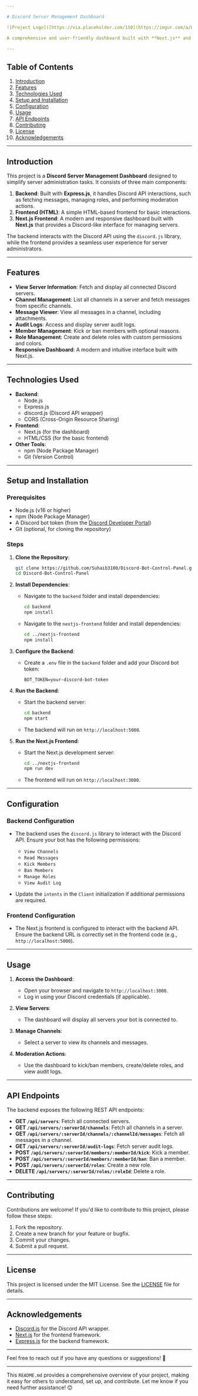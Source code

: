 ```yaml
---

# Discord Server Management Dashboard

![Project Logo]([https://via.placeholder.com/150](https://imgur.com/a/LY5yLF4)) <!-- Add a logo if you have one -->

A comprehensive and user-friendly dashboard built with **Next.js** and **Express.js** to manage Discord servers efficiently. This project provides an attractive and intuitive interface for server administrators to view messages, manage roles, kick/ban members, and access audit logs.

---
```


## Table of Contents

1. [Introduction](#introduction)
2. [Features](#features)
3. [Technologies Used](#technologies-used)
4. [Setup and Installation](#setup-and-installation)
5. [Configuration](#configuration)
6. [Usage](#usage)
7. [API Endpoints](#api-endpoints)
8. [Contributing](#contributing)
9. [License](#license)
10. [Acknowledgements](#acknowledgements)

---

## Introduction

This project is a **Discord Server Management Dashboard** designed to simplify server administration tasks. It consists of three main components:

1. **Backend**: Built with **Express.js**, it handles Discord API interactions, such as fetching messages, managing roles, and performing moderation actions.
2. **Frontend (HTML)**: A simple HTML-based frontend for basic interactions.
3. **Next.js Frontend**: A modern and responsive dashboard built with **Next.js** that provides a Discord-like interface for managing servers.

The backend interacts with the Discord API using the `discord.js` library, while the frontend provides a seamless user experience for server administrators.

---

## Features

- **View Server Information**: Fetch and display all connected Discord servers.
- **Channel Management**: List all channels in a server and fetch messages from specific channels.
- **Message Viewer**: View all messages in a channel, including attachments.
- **Audit Logs**: Access and display server audit logs.
- **Member Management**: Kick or ban members with optional reasons.
- **Role Management**: Create and delete roles with custom permissions and colors.
- **Responsive Dashboard**: A modern and intuitive interface built with Next.js.

---

## Technologies Used

- **Backend**:
  - Node.js
  - Express.js
  - discord.js (Discord API wrapper)
  - CORS (Cross-Origin Resource Sharing)
- **Frontend**:
  - Next.js (for the dashboard)
  - HTML/CSS (for the basic frontend)
- **Other Tools**:
  - npm (Node Package Manager)
  - Git (Version Control)

---

## Setup and Installation

### Prerequisites

- Node.js (v16 or higher)
- npm (Node Package Manager)
- A Discord bot token (from the [Discord Developer Portal](https://discord.com/developers/applications))
- Git (optional, for cloning the repository)

### Steps

1. **Clone the Repository**:
   ```bash
   git clone https://github.com/Suhaib3100/Discord-Bot-Control-Panel.git
   cd Discord-Bot-Control-Panel
   ```

2. **Install Dependencies**:
   - Navigate to the `backend` folder and install dependencies:
     ```bash
     cd backend
     npm install
     ```
   - Navigate to the `nextjs-frontend` folder and install dependencies:
     ```bash
     cd ../nextjs-frontend
     npm install
     ```

3. **Configure the Backend**:
   - Create a `.env` file in the `backend` folder and add your Discord bot token:
     ```env
     BOT_TOKEN=your-discord-bot-token
     ```

4. **Run the Backend**:
   - Start the backend server:
     ```bash
     cd backend
     npm start
     ```
   - The backend will run on `http://localhost:5000`.

5. **Run the Next.js Frontend**:
   - Start the Next.js development server:
     ```bash
     cd ../nextjs-frontend
     npm run dev
     ```
   - The frontend will run on `http://localhost:3000`.

---

## Configuration

### Backend Configuration

- The backend uses the `discord.js` library to interact with the Discord API. Ensure your bot has the following permissions:
  - `View Channels`
  - `Read Messages`
  - `Kick Members`
  - `Ban Members`
  - `Manage Roles`
  - `View Audit Log`

- Update the `intents` in the `Client` initialization if additional permissions are required.

### Frontend Configuration

- The Next.js frontend is configured to interact with the backend API. Ensure the backend URL is correctly set in the frontend code (e.g., `http://localhost:5000`).

---

## Usage

1. **Access the Dashboard**:
   - Open your browser and navigate to `http://localhost:3000`.
   - Log in using your Discord credentials (if applicable).

2. **View Servers**:
   - The dashboard will display all servers your bot is connected to.

3. **Manage Channels**:
   - Select a server to view its channels and messages.

4. **Moderation Actions**:
   - Use the dashboard to kick/ban members, create/delete roles, and view audit logs.

---

## API Endpoints

The backend exposes the following REST API endpoints:

- **GET `/api/servers`**: Fetch all connected servers.
- **GET `/api/servers/:serverId/channels`**: Fetch all channels in a server.
- **GET `/api/servers/:serverId/channels/:channelId/messages`**: Fetch all messages in a channel.
- **GET `/api/servers/:serverId/audit-logs`**: Fetch server audit logs.
- **POST `/api/servers/:serverId/members/:memberId/kick`**: Kick a member.
- **POST `/api/servers/:serverId/members/:memberId/ban`**: Ban a member.
- **POST `/api/servers/:serverId/roles`**: Create a new role.
- **DELETE `/api/servers/:serverId/roles/:roleId`**: Delete a role.

---

## Contributing

Contributions are welcome! If you'd like to contribute to this project, please follow these steps:

1. Fork the repository.
2. Create a new branch for your feature or bugfix.
3. Commit your changes.
4. Submit a pull request.

---

## License

This project is licensed under the MIT License. See the [LICENSE](LICENSE) file for details.

---

## Acknowledgements

- [Discord.js](https://discord.js.org) for the Discord API wrapper.
- [Next.js](https://nextjs.org) for the frontend framework.
- [Express.js](https://expressjs.com) for the backend framework.

---

Feel free to reach out if you have any questions or suggestions! 🚀

---

This `README.md` provides a comprehensive overview of your project, making it easy for others to understand, set up, and contribute. Let me know if you need further assistance! 😊
